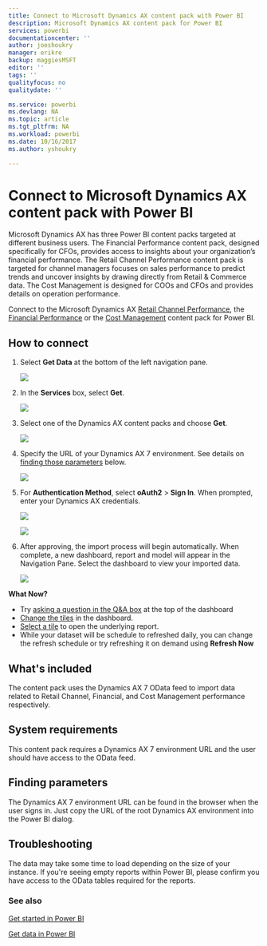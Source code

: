 ```yaml
---
title: Connect to Microsoft Dynamics AX content pack with Power BI
description: Microsoft Dynamics AX content pack for Power BI
services: powerbi
documentationcenter: ''
author: joeshoukry
manager: erikre
backup: maggiesMSFT
editor: ''
tags: ''
qualityfocus: no
qualitydate: ''

ms.service: powerbi
ms.devlang: NA
ms.topic: article
ms.tgt_pltfrm: NA
ms.workload: powerbi
ms.date: 10/16/2017
ms.author: yshoukry

---
```

# Connect to Microsoft Dynamics AX content pack with Power BI
Microsoft Dynamics AX has three Power BI content packs targeted at different business users. The Financial Performance content pack, designed specifically for CFOs, provides access to insights about your organization’s financial performance. The Retail Channel Performance content pack is targeted for channel managers focuses on sales performance to predict trends and uncover insights by drawing directly from Retail & Commerce data. The Cost Management is designed for COOs and CFOs and provides details on operation performance.

Connect to the Microsoft Dynamics AX [Retail Channel Performance](https://app.powerbi.com/getdata/services/dynamics-ax-retail-channel-performance), the [Financial Performance](https://app.powerbi.com/getdata/services/dynamics-ax-financial-performance) or the [Cost Management](https://app.powerbi.com/getdata/services/dynamics-ax-cost-management) content pack for Power BI.

## How to connect
1. Select **Get Data** at the bottom of the left navigation pane.
   
   ![](media/powerbi-content-pack-microsoft-dynamics-ax/getdata.png)
2. In the **Services** box, select **Get**.
   
   ![](media/powerbi-content-pack-microsoft-dynamics-ax/services.PNG)
3. Select one of the Dynamics AX content packs and choose **Get**.
   
   ![](media/powerbi-content-pack-microsoft-dynamics-ax/mdax.PNG)
4. Specify the URL of your Dynamics AX 7 environment. See details on [finding those parameters](#FindingParams) below.
   
   ![](media/powerbi-content-pack-microsoft-dynamics-ax/params.png)
5. For **Authentication Method**, select **oAuth2** \> **Sign In**. When prompted, enter your Dynamics AX credentials.
   
    ![](media/powerbi-content-pack-microsoft-dynamics-ax/creds.png)
   
    ![](media/powerbi-content-pack-microsoft-dynamics-ax/creds2.png)
6. After approving, the import process will begin automatically. When complete, a new dashboard, report and model will appear in the Navigation Pane. Select the dashboard to view your imported data.
   
     ![](media/powerbi-content-pack-microsoft-dynamics-ax/dashboard.png)

**What Now?**

* Try [asking a question in the Q&A box](service-q-and-a.md) at the top of the dashboard
* [Change the tiles](service-dashboard-edit-tile.md) in the dashboard.
* [Select a tile](service-dashboard-tiles.md) to open the underlying report.
* While your dataset will be schedule to refreshed daily, you can change the refresh schedule or try refreshing it on demand using **Refresh Now**

## What's included
The content pack uses the Dynamics AX 7 OData feed to import data related to Retail Channel, Financial, and Cost Management performance respectively.

## System requirements
This content pack requires a Dynamics AX 7 environment URL and the user should have access to the OData feed.

## Finding parameters
<a name="FindingParams"></a>

The Dynamics AX 7 environment URL can be found in the browser when the user signs in. Just copy the URL of the root Dynamics AX environment into the Power BI dialog.

## Troubleshooting
The data may take some time to load depending on the size of your instance. If you're seeing empty reports within Power BI, please confirm you have access to the OData tables required for the reports.

### See also
[Get started in Power BI](service-get-started.md)

[Get data in Power BI](service-get-data.md)


